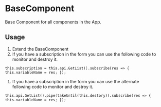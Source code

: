 # BaseComponent

Base Component for all components in the App.

## Usage

1. Extend the BaseComponent
1. If you have a subscription in the form you can use the following code to monitor and destroy it.

```
this.subscription = this.api.GetList().subscribe(res => { this.variableName = res; });
```

1. If you have a subscription in the form you can use the alternate following code to monitor and destroy it.

```
this.api.GetList().pipe(takeUntil(this.destory)).subscribe(res => { this.variableName = res; });
```
